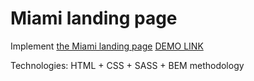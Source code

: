 # Miami landing page
Implement [the Miami landing page](https://www.figma.com/file/nHz8bflIwJaWP3P99vKTH5/miami_home_new?node-id=16033%3A3)
[DEMO LINK](https://Denis-Demyanok.github.io/layout_miami/)

Technologies: HTML + CSS + SASS + BEM methodology
